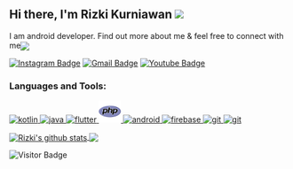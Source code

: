 ## Hi there, I'm Rizki Kurniawan <img src="https://github.com/rizkikurniaa/rizkikurniaa/blob/master/Assets/Hi.gif" width="29px">

I am android developer. Find out more about me & feel free to connect with me<img align="center" src="https://github.com/rizkikurniaa/rizkikurniaa/blob/master/Assets/Handshake.gif" height="33px" />

[![Instagram Badge](https://img.shields.io/badge/-rizki_kurniaa-blueviolet?style=flat&logo=instagram&logoColor=white&link=https://instagram.com/rizki_kurniaa/)](https://instagram.com/rizki_kurniaa)
[![Gmail Badge](https://img.shields.io/badge/-rizkikurniawan1797@gmail.com-c14438?style=flat&logo=Gmail&logoColor=white&link=mailto:rizkikurniawan1797@gmail.com)](mailto:rizkikurniawan1797@gmail.com)
[![Youtube Badge](https://img.shields.io/badge/-kikunote-darkred?style=flat&logo=youtube&logoColor=white&link=https://www.youtube.com/c/Kikunote)](https://www.youtube.com/c/Kikunote)

<h3 align="left">Languages and Tools:</h3>
<p align="left"> 
<a href="https://kotlinlang.org" target="_blank"> <img src="https://www.vectorlogo.zone/logos/kotlinlang/kotlinlang-icon.svg" alt="kotlin" width="40" height="40"/> </a> 
<a href="https://www.java.com" target="_blank"> <img src="https://github.com/rizkikurniaa/rizkikurniaa/blob/master/Assets/java.png" alt="java" width="40" height="40"/> </a> 
<a href="https://flutter.dev" target="_blank"> <img src="https://www.vectorlogo.zone/logos/flutterio/flutterio-icon.svg" alt="flutter" width="40" height="40"/> </a>
<a href="https://www.php.net" target="_blank"> <img src="https://raw.githubusercontent.com/github/explore/80688e429a7d4ef2fca1e82350fe8e3517d3494d/topics/php/php.png" alt="php" width="40" height="40"/> </a>
<a href="https://developer.android.com" target="_blank"> <img src="https://1.bp.blogspot.com/-LgTa-xDiknI/X4EflN56boI/AAAAAAAAPuk/24YyKnqiGkwRS9-_9suPKkfsAwO4wHYEgCLcBGAsYHQ/s0/image9.png" alt="android" width="40" height="50"/> </a> 
<a href="https://firebase.google.com/" target="_blank"> <img src="https://www.vectorlogo.zone/logos/firebase/firebase-icon.svg" alt="firebase" width="40" height="40"/> </a>
<a href="https://git-scm.com/" target="_blank"> <img src="https://www.vectorlogo.zone/logos/git-scm/git-scm-icon.svg" alt="git" width="40" height="40"/> </a>  
<a href="https://www.mysql.com/" target="_blank"> <img src="https://www.vectorlogo.zone/logos/mysql/mysql-ar21.svg" alt="git" width="40" height="40"/> </a>  
</p>

<a href="https://github.com/rizkikurniaa/github-readme-stats">
  <img align="center" src="https://github-readme-stats.vercel.app/api?username=rizkikurniaa&count_private=true&show_icons=true&include_all_commits=true&bg_color=30,e96443,904e95&title_color=fff&text_color=fff&icon_color=fff" alt="Rizki's github stats" />
</a>
<a href="https://github.com/rizkikurniaa/github-readme-stats">
  <img align="center" src="https://github-readme-stats.vercel.app/api/top-langs/?username=rizkikurniaa&layout=compact&bg_color=30,e96443,904e95&title_color=fff&text_color=fff" />
</a>

![Visitor Badge](https://visitor-badge.laobi.icu/badge?page_id=rizkikurniaa)
